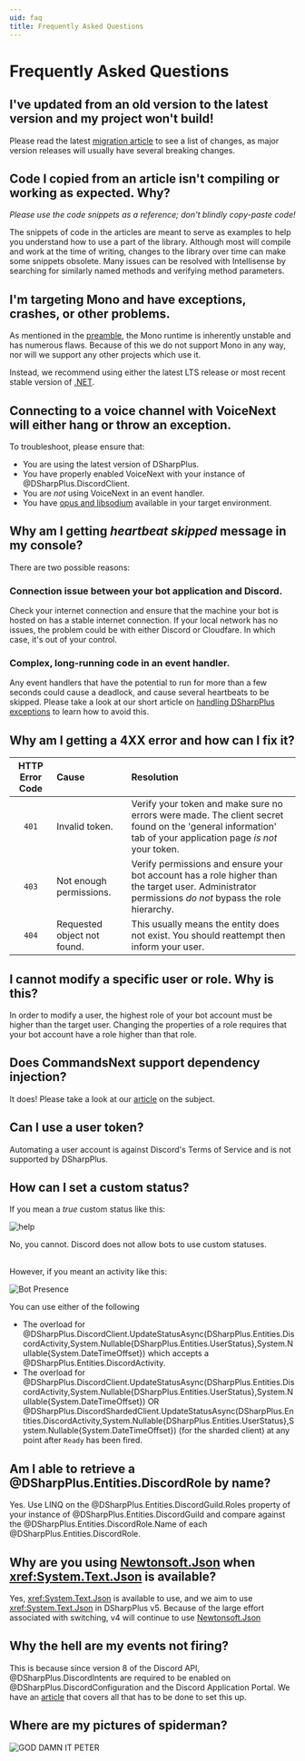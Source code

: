 ```yaml
---
uid: faq
title: Frequently Asked Questions
---
```


# Frequently Asked Questions

## I've updated from an old version to the latest version and my project won't build!
Please read the latest [migration article][0] to see a list of changes, as major version
releases will usually have several breaking changes.

## Code I copied from an article isn't compiling or working as expected. Why?
*Please use the code snippets as a reference; don't blindly copy-paste code!*

The snippets of code in the articles are meant to serve as examples to help you understand how to use a part of the
library. Although most will compile and work at the time of writing, changes to the library over time can make some
snippets obsolete. Many issues can be resolved with Intellisense by searching for similarly named methods and verifying
method parameters.

## I'm targeting Mono and have exceptions, crashes, or other problems.
As mentioned in the [preamble][1], the Mono runtime is inherently unstable and has numerous flaws. Because of this we
do not support Mono in any way, nor will we support any other projects which use it.

Instead, we recommend using either the latest LTS release or most recent stable version of [.NET][2].

## Connecting to a voice channel with VoiceNext will either hang or throw an exception.
To troubleshoot, please ensure that:
* You are using the latest version of DSharpPlus.
* You have properly enabled VoiceNext with your instance of @DSharpPlus.DiscordClient.
* You are *not* using VoiceNext in an event handler.
* You have [opus and libsodium][3] available in your target environment.


## Why am I getting *heartbeat skipped* message in my console?
There are two possible reasons:

### Connection issue between your bot application and Discord.
Check your internet connection and ensure that the machine your bot is hosted on has a stable internet connection. If
your local network has no issues, the problem could be with either Discord or Cloudfare. In which case, it's out of your
control.

### Complex, long-running code in an event handler.
Any event handlers that have the potential to run for more than a few seconds could cause a deadlock, and cause several
heartbeats to be skipped. Please take a look at our short article on [handling DSharpPlus exceptions][4] to learn how to
avoid this.

## Why am I getting a 4XX error and how can I fix it?
HTTP Error Code | Cause                       | Resolution
:--------------:|:----------------------------|:---------------------
`401`           | Invalid token.              | Verify your token and make sure no errors were made. The client secret found on the 'general information' tab of your application page *is not* your token.
`403`           | Not enough permissions.     | Verify permissions and ensure your bot account has a role higher than the target user. Administrator permissions *do not* bypass the role hierarchy.
`404`           | Requested object not found. | This usually means the entity does not exist. You should reattempt then inform your user.

## I cannot modify a specific user or role. Why is this?
In order to modify a user, the highest role of your bot account must be higher than the target user. Changing the properties of a role requires that your bot account have a role higher than that role.

## Does CommandsNext support dependency injection?
It does! Please take a look at our [article][5] on the subject.

## Can I use a user token?
Automating a user account is against Discord's Terms of Service and is not supported by DSharpPlus.

## How can I set a custom status?
If you mean a *true* custom status like this:

![help][6]

No, you cannot. Discord does not allow bots to use custom statuses.

<br/>
However, if you meant an activity like this:

![Bot Presence][7]

You can use either of the following

* The overload for @DSharpPlus.DiscordClient.UpdateStatusAsync(DSharpPlus.Entities.DiscordActivity,System.Nullable{DSharpPlus.Entities.UserStatus},System.Nullable{System.DateTimeOffset}) which accepts a @DSharpPlus.Entities.DiscordActivity.
* The overload for @DSharpPlus.DiscordClient.UpdateStatusAsync(DSharpPlus.Entities.DiscordActivity,System.Nullable{DSharpPlus.Entities.UserStatus},System.Nullable{System.DateTimeOffset}) OR @DSharpPlus.DiscordShardedClient.UpdateStatusAsync(DSharpPlus.Entities.DiscordActivity,System.Nullable{DSharpPlus.Entities.UserStatus},System.Nullable{System.DateTimeOffset}) (for the sharded client) at any point after `Ready` has been fired.

## Am I able to retrieve a @DSharpPlus.Entities.DiscordRole by name?
Yes. Use LINQ on the @DSharpPlus.Entities.DiscordGuild.Roles property of your instance of @DSharpPlus.Entities.DiscordGuild and compare against the
@DSharpPlus.Entities.DiscordRole.Name of each @DSharpPlus.Entities.DiscordRole.

## Why are you using [Newtonsoft.Json][10] when <xref:System.Text.Json> is available?
Yes, <xref:System.Text.Json> is available to use, and we aim to use <xref:System.Text.Json> in DSharpPlus v5. Because of the large
effort associated with switching, v4 will continue to use [Newtonsoft.Json][10]

## Why the hell are my events not firing?
This is because since version 8 of the Discord API, @DSharpPlus.DiscordIntents are required to be enabled on
@DSharpPlus.DiscordConfiguration and the Discord Application Portal. We have an [article][8] that covers all that has to
be done to set this up.

## Where are my pictures of spiderman?
![GOD DAMN IT PETER][9]

<!-- LINKS -->
[0]: xref:articles.migration.3x_to_4x
[1]: xref:articles.preamble
[2]: https://dotnet.microsoft.com/download
[3]: xref:articles.audio.voicenext.prerequisites
[4]: xref:articles.beyond_basics.events
[5]: xref:articles.commands.dependency_injection
[6]: ./images/faq_01.png
[7]: ./images/faq_02.png
[8]: xref:articles.beyond_basics.intents
[9]: ./images/faq_03.png
[10]: https://github.com/JamesNK/Newtonsoft.Json

